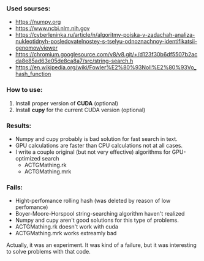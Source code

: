 ### Used sourses:
* https://numpy.org
* https://www.ncbi.nlm.nih.gov
* https://cyberleninka.ru/article/n/algoritmy-poiska-v-zadachah-analiza-nukleotidnyh-posledovatelnostey-s-tselyu-odnoznachnoy-identifikatsii-genomov/viewer
* https://chromium.googlesource.com/v8/v8.git/+/d123f30b6df5507b2acda8e85ad63e05de8ca8a7/src/string-search.h
* https://en.wikipedia.org/wiki/Fowler%E2%80%93Noll%E2%80%93Vo_hash_function


### How to use:
1. Install proper version of **CUDA** (optional)
2. Install **cupy** for the current CUDA version (optional)


### Results:
* Numpy and cupy probably is bad solution for fast search in text.
* GPU calculations are faster than CPU calculations not at all cases.
* I write a couple original (but not very effective) algorithms for GPU-optimized search
  * ACTGMathing.rk 
  * ACTGMathing.mrk


### Fails:
* Hight-perfomance rolling hash (was deleted by reason of low perfomance)
* Boyer-Moore-Horspool string-searching algorithm haven't realized
* Numpy and cupy aren't good solutions for this type of problems.
* ACTGMathing.rk doesn't work with cuda
* ACTGMathing.mrk works extreamly bad

Actually, it was an experiment. It was kind of a failure, but it was interesting to solve problems with that code.
